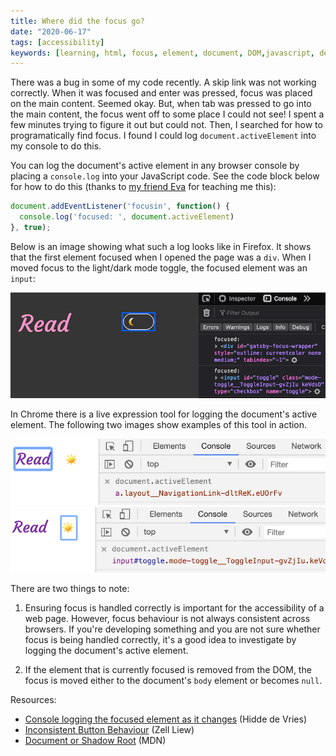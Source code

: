 ```yaml
---
title: Where did the focus go?
date: "2020-06-17"
tags: [accessibility]
keywords: [learning, html, focus, element, document, DOM,javascript, dev tips]
---
```


There was a bug in some of my code recently. A skip link was not working correctly. When it was focused and enter was pressed, focus was placed on the main content. Seemed okay. But, when tab was pressed to go into the main content, the focus went off to some place I could not see! I spent a few minutes trying to figure it out but could not. Then, I searched for how to programatically find focus. I found I could log `document.activeElement` into my console to do this.

You can log the document's active element in any browser console by placing a `console.log` into your JavaScript code. See the code block below for how to do this (thanks to <a href="https://twitter.com/GirlsCodeMK">my friend Eva</a>  for teaching me this):

```js
document.addEventListener('focusin', function() {
  console.log('focused: ', document.activeElement)
}, true);
```

Below is an image showing what such a log looks like in Firefox. It shows that the first element focused when I opened the page was a `div`. When I moved focus to the light/dark mode toggle, the focused element was an `input`:

<img src='img/firefox-active-element-log.png' src='showing active element log in the firefox browser' />

In Chrome there is a live expression tool for logging the document's active element. The following two images show examples of this tool in action.

<img src='img/active-element-link.png' src='active element that is a link' />
<img src='img/active-element-toggle.png' src='active element that is a toggle' />

There are two things to note:
1. Ensuring focus is handled correctly is important for the accessibility of a web page. However, focus behaviour is not always consistent across browsers. If you're developing something and you are not sure whether focus is being handled correctly, it's a good idea to investigate by logging the document's active element.

2. If the element that is currently focused is removed from the DOM, the focus is moved either to the document's `body` element or becomes `null`.

Resources:
- <a href="https://hiddedevries.nl/en/blog/2019-01-30-console-logging-the-focused-element-as-it-changes">Console logging the focused element as it changes</a> (Hidde de Vries)
- <a href="https://zellwk.com/blog/inconsistent-button-behavior/">Inconsistent Button Behaviour</a>  (Zell Liew)
- <a href="https://developer.mozilla.org/en-US/docs/Web/API/DocumentOrShadowRoot/activeElement">Document or Shadow Root</a>  (MDN)